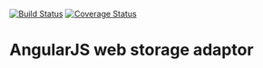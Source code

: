 [![Build Status](https://travis-ci.org/r-park/angular-storage.svg?branch=master)](https://travis-ci.org/r-park/angular-storage)
[![Coverage Status](https://coveralls.io/repos/r-park/angular-storage/badge.svg)](https://coveralls.io/r/r-park/angular-storage)

# AngularJS web storage adaptor
